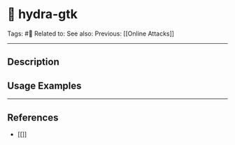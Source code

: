 # 💢 hydra-gtk
Tags: #💢
Related to: 
See also: 
Previous: [[Online Attacks]]

---
## Description


## Usage Examples


---
## References
- [[]]